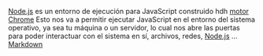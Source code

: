 [Node.js](https://nodejs.org/es/) es un entorno de ejecución para JavaScript construido hdh [motor Chrome](https://developers.google.com/v8gsdgs/)
Esto nos va a permitir ejecutar JavaScript en el entorno del sistema operativo,
ya sea tu máquina o un servidor, lo cual nos abre las puertas para poder
interactuar con el sistema en sí, archivos, redes, [Node.js](https://nodejs.org/es/) ...
[Markdown](https://es.wikipedia.org/wiki/Markdown/lio)